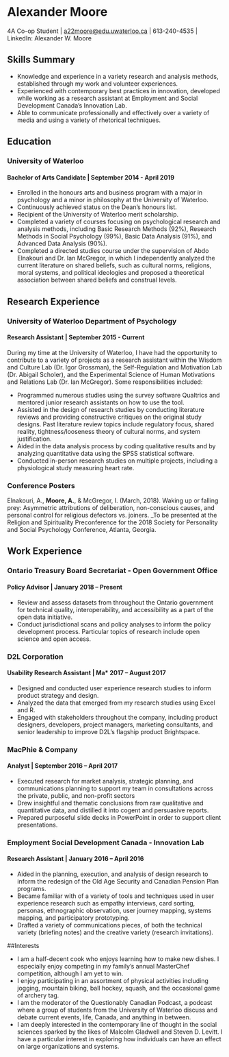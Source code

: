 # Alexander Moore
4A Co-op Student | a22moore@edu.uwaterloo.ca | 613-240-4535 | LinkedIn: Alexander W. Moore
## Skills Summary
*	Knowledge and experience in a variety research and analysis methods, established through my work and volunteer experiences.
*	Experienced with contemporary best practices in innovation, developed while working as a research assistant at Employment and Social Development Canada’s Innovation Lab.
*	Able to communicate professionally and effectively over a variety of media and using a variety of rhetorical techniques.

## Education
### University of Waterloo
#### Bachelor of Arts Candidate | September 2014 - April 2019
*	Enrolled in the honours arts and business program with a major in psychology and a minor in philosophy at the University of Waterloo. 
*	Continuously achieved status on the Dean’s honours list.
*	Recipient of the University of Waterloo merit scholarship.
*	Completed a variety of courses focusing on psychological research and analysis methods, including Basic Research Methods (92%), Research Methods in Social Psychology (99%), Basic Data Analysis (91%), and Advanced Data Analysis (90%).
*	Completed a directed studies course under the supervision of Abdo Elnakouri and Dr. Ian McGregor, in which I independently analyzed the current literature on shared beliefs, such as cultural norms, religions, moral systems, and political ideologies and proposed a theoretical association between shared beliefs and construal levels.
## Research Experience
### University of Waterloo Department of Psychology
#### Research Assistant | September 2015 - Current

During my time at the University of Waterloo, I have had the opportunity to contribute to a variety of projects as a research assistant within the Wisdom and Culture Lab (Dr. Igor Grossman), the Self-Regulation and Motivation Lab (Dr. Abigail Scholer), and the Experimental Science of Human Motivations and Relations Lab (Dr. Ian McGregor). Some responsibilities included: 
* Programmed numerous studies using the survey software Qualtrics and mentored junior research assistants on how to use the tool.
*	Assisted in the design of research studies by conducting literature reviews and providing constructive critiques on the original study designs. Past literature review topics include regulatory focus, shared reality, tightness/looseness theory of cultural norms, and system justification.
*	Aided in the data analysis process by coding qualitative results and by analyzing quantitative data using the SPSS statistical software.
*	Conducted in-person research studies on multiple projects, including a physiological study measuring heart rate.

### Conference Posters
Elnakouri, A., **Moore, A.**, & McGregor, I. (March, 2018). Waking up or falling prey: Asymmetric attributions of deliberation, non-conscious causes, and personal control for religious defectors vs. joiners. _To be presented at the Religion and Spirituality Preconference for the 2018 Society for Personality and Social Psychology Conference, Atlanta, Georgia.

## Work Experience
### Ontario Treasury Board Secretariat - Open Government Office
#### Policy Advisor | January 2018 – Present
*	Review and assess datasets from throughout the Ontario government for technical quality, interoperability, and accessibility as a part of the open data initiative.
*	Conduct jurisdictional scans and policy analyses to inform the policy development process. Particular topics of research include open science and open access. 

### D2L Corporation
#### Usability Research Assistant | Ma* 2017 – August 2017
*	Designed and conducted user experience research studies to inform product strategy and design.
*	Analyzed the data that emerged from my research studies using Excel and R.
*	Engaged with stakeholders throughout the company, including product designers, developers, project managers, marketing consultants, and senior leadership to improve D2L’s flagship product Brightspace. 

### MacPhie & Company
#### Analyst | September 2016 – April 2017
*	Executed research for market analysis, strategic planning, and communications planning to support my team in consultations across the private, public, and non-profit sectors
*	Drew insightful and thematic conclusions from raw qualitative and quantitative data, and distilled it into cogent and persuasive reports. 
*	Prepared purposeful slide decks in PowerPoint in order to support client presentations.

### Employment Social Development Canada - Innovation Lab
#### Research Assistant | January 2016 – April 2016
*	Aided in the planning, execution, and analysis of design research to inform the redesign of the Old Age Security and Canadian Pension Plan programs. 
*	Became familiar with of a variety of tools and techniques used in user experience research such as empathy interviews, card sorting, personas, ethnographic observation, user journey mapping, systems mapping, and participatory prototyping.
*	Drafted a variety of communications pieces, of both the technical variety (briefing notes) and the creative variety (research invitations).

##Interests
*	I am a half-decent cook who enjoys learning how to make new dishes. I especially enjoy competing in my family’s annual MasterChef competition, although I am yet to win. 
*	I enjoy participating in an assortment of physical activities including jogging, mountain biking, ball hockey, squash, and the occasional game of archery tag.
*	I am the moderator of the Questionably Canadian Podcast, a podcast where a group of students from the University of Waterloo discuss and debate current events, life, Canada, and anything in between.
* I am deeply interested in the contemporary line of thought in the social sciences sparked by the likes of Malcolm Gladwell and Steven D. Levitt. I have a particular interest in exploring how individuals can have an effect on large organizations and systems.
